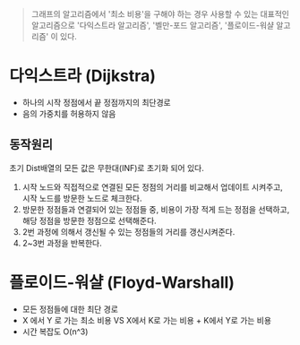> 그래프의 알고리즘에서 '최소 비용'을 구해야 하는 경우 사용할 수 있는 대표적인 알고리즘으로 '다익스트라 알고리즘', '벨만-포드 알고리즘', '플로이드-워샬 알고리즘' 이 있다.

# 다익스트라 (Dijkstra)
- 하나의 시작 정점에서 끝 정점까지의 최단경로
- 음의 가중치를 허용하지 않음

## 동작원리
초기 Dist배열의 모든 값은 무한대(INF)로 초기화 되어 있다.
1. 시작 노드와 직접적으로 연결된 모든 정점의 거리를 비교해서 업데이트 시켜주고, 시작 노드를 방문한 노드로 체크한다.
2. 방문한 정점들과 연결되어 있는 정점들 중, 비용이 가장 적게 드는 정점을 선택하고, 해당 정점을 방문한 정점으로 선택해준다.
3. 2번 과정에 의해서 갱신될 수 있는 정점들의 거리를 갱신시켜준다.
4. 2~3번 과정을 반복한다.

# 플로이드-워샬 (Floyd-Warshall)
- 모든 정점들에 대한 최단 경로
- X 에서 Y 로 가는 최소 비용 VS X에서 K로 가는 비용 + K에서 Y로 가는 비용
- 시간 복잡도 O(n^3)